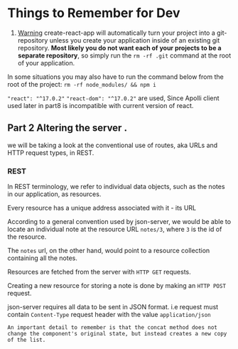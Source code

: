 # Things to Remember for Dev
1. [Warning](https://fullstackopen.com/en/part1/a_more_complex_state_debugging_react_apps#do-not-define-components-within-components) create-react-app will automatically turn your project into a git-repository unless you create your application inside of an existing git repository.
<b>Most likely you do not want each of your projects to be a separate repository</b>, so simply run the `rm -rf .git` command at the root of your application.

In some situations you may also have to run the command below from the root of the project:
`rm -rf node_modules/ && npm i`



`"react": "^17.0.2"`
`"react-dom": "^17.0.2"`
are used, Since Apolli client used later in part8 is incompatible with current version of react.



## Part 2 Altering the server .

 we will be taking a look at the conventional use of routes, aka URLs and HTTP request types, in REST.

 ### REST

 In REST terminology, we refer to individual data objects, such as the notes in our application, as resources.

 Every resource has a unique address associated with it - its URL

 According to a general convention used by json-server, we would be able to locate an individual note at the resource URL `notes/3`, where `3` is the id of the resource.

 The `notes` url, on the other hand, would point to a resource collection containing all the notes.

 Resources are fetched from the server with `HTTP GET` requests.

Creating a new resource for storing a note is done by making an `HTTP POST` request.

json-server requires all data to be sent in JSON format. i.e request must contain `Content-Type` request header with the value `application/json`




`An important detail to remember is that the concat method does not change the component's original state, but instead creates a new copy of the list.`

